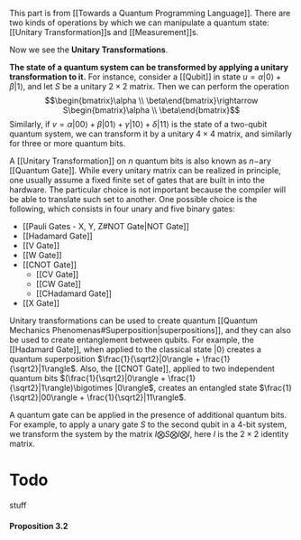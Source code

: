 This part is from [[Towards a Quantum Programming Language]]. 
There are two kinds of operations by which we can manipulate a quantum state: [[Unitary Transformation]]s and [[Measurement]]s. 

Now we see the **Unitary Transformations**. 

**The state of a quantum system can be transformed by applying a unitary transformation to it.** 
For instance, consider a [[Qubit]] in state $u = \alpha|0\rangle + \beta|1\rangle$, and let $S$ be a unitary $2\times 2$ matrix. 
Then we can perform the operation $$\begin{bmatrix}\alpha \\ \beta\end{bmatrix}\rightarrow S\begin{bmatrix}\alpha \\ \beta\end{bmatrix}$$Similarly, if $v = \alpha|00\rangle + \beta|01\rangle + \gamma|10\rangle + \delta|11\rangle$ is the state of a two-qubit quantum system, we can transform it by a unitary $4 \times 4$ matrix, and similarly for three or more quantum bits. 

A [[Unitary Transformation]] on $n$ quantum bits is also known as $n-$ary [[Quantum Gate]]. 
While every unitary matrix can be realized in principle, one usually assume a fixed finite set of gates that are built in into the hardware. 
The particular choice is not important because the compiler will be able to translate such set to another. 
One possible choice is the following, which consists in four unary and five binary gates:
- [[Pauli Gates - X, Y, Z#NOT Gate|NOT Gate]] 
- [[Hadamard Gate]]
- [[V Gate]]
- [[W Gate]]
- [[CNOT Gate]]
	- [[CV Gate]]
	- [[CW Gate]]
	- [[CHadamard Gate]]
- [[X Gate]]

Unitary transformations can be used to create quantum [[Quantum Mechanics Phenomenas#Superposition|superpositions]], and they can also be used to create entanglement between qubits. 
For example, the [[Hadamard Gate]], when applied to the classical state $|0\rangle$ creates a quantum superposition $\frac{1}{\sqrt2}|0\rangle + \frac{1}{\sqrt2}|1\rangle$. 
Also, the [[CNOT Gate]], applied to two independent quantum bits $(\frac{1}{\sqrt2}|0\rangle + \frac{1}{\sqrt2}|1\rangle)\bigotimes |0\rangle$, creates an entangled state $\frac{1}{\sqrt2}|00\rangle + \frac{1}{\sqrt2}|11\rangle$. 

A quantum gate can be applied in the presence of additional quantum bits. 
For example, to apply a unary gate $S$ to the second qubit in a $4$-bit system, we transform the system by the matrix $I \bigotimes S \bigotimes I \bigotimes I$, here $I$ is the $2\times 2$ identity matrix. 

# Todo 
stuff
#### Proposition 3.2